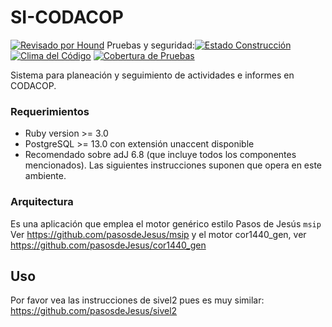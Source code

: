 # SI-CODACOP

[![Revisado por Hound](https://img.shields.io/badge/Reviewed_by-Hound-8E64B0.svg)](https://houndci.com) Pruebas y seguridad:[![Estado Construcción](https://gitlab.com/pasosdeJesus/si_codacop/badges/main/pipeline.svg)](https://gitlab.com/pasosdeJesus/si_codacop/-/pipelines?page=1&scope=all&ref=main) [![Clima del Código](https://codeclimate.com/github/pasosdeJesus/si_codacop/badges/gpa.svg)](https://codeclimate.com/github/pasosdeJesus/si_codacop) [![Cobertura de Pruebas](https://codeclimate.com/github/pasosdeJesus/si_codacop/badges/coverage.svg)](https://codeclimate.com/github/pasosdeJesus/si_codacop)

Sistema para planeación y seguimiento de actividades e informes en CODACOP.

### Requerimientos
* Ruby version >= 3.0
* PostgreSQL >= 13.0 con extensión unaccent disponible
* Recomendado sobre adJ 6.8 (que incluye todos los componentes mencionados).  Las siguientes instrucciones suponen que opera en este ambiente.


### Arquitectura

Es una aplicación que emplea el motor genérico estilo Pasos de Jesús ```msip```
Ver https://github.com/pasosdeJesus/msip
y el motor cor1440_gen, ver https://github.com/pasosdeJesus/cor1440_gen

## Uso

Por favor vea las instrucciones de sivel2 pues es muy similar:
https://github.com/pasosdeJesus/sivel2

